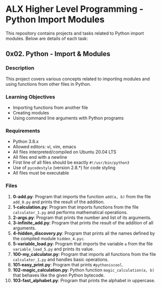 # ALX Higher Level Programming - Python Import Modules

This repository contains projects and tasks related to Python import modules. Below are details of each task:

## 0x02. Python - Import & Modules

### Description
This project covers various concepts related to importing modules and using functions from other files in Python.

### Learning Objectives
- Importing functions from another file
- Creating modules
- Using command line arguments with Python programs

### Requirements
- Python 3.8.x
- Allowed editors: vi, vim, emacs
- All files interpreted/compiled on Ubuntu 20.04 LTS
- All files end with a newline
- First line of all files should be exactly `#!/usr/bin/python3`
- Use of `pycodestyle` (version 2.8.*) for code styling
- All files must be executable

### Files
1. **0-add.py**: Program that imports the function `add(a, b)` from the file `add_0.py` and prints the result of the addition.
2. **1-calculation.py**: Program that imports functions from the file `calculator_1.py` and performs mathematical operations.
3. **2-args.py**: Program that prints the number and list of its arguments.
4. **3-infinite_add.py**: Program that prints the result of the addition of all arguments.
5. **4-hidden_discovery.py**: Program that prints all the names defined by the compiled module `hidden_4.pyc`.
6. **5-variable_load.py**: Program that imports the variable `a` from the file `variable_load_5.py` and prints its value.
7. **100-my_calculator.py**: Program that imports all functions from the file `calculator_1.py` and handles basic operations.
8. **101-easy_print.py**: Program that prints `#pythoniscool`.
9. **102-magic_calculation.py**: Python function `magic_calculation(a, b)` that behaves like the given Python bytecode.
10. **103-fast_alphabet.py**: Program that prints the alphabet in uppercase.
